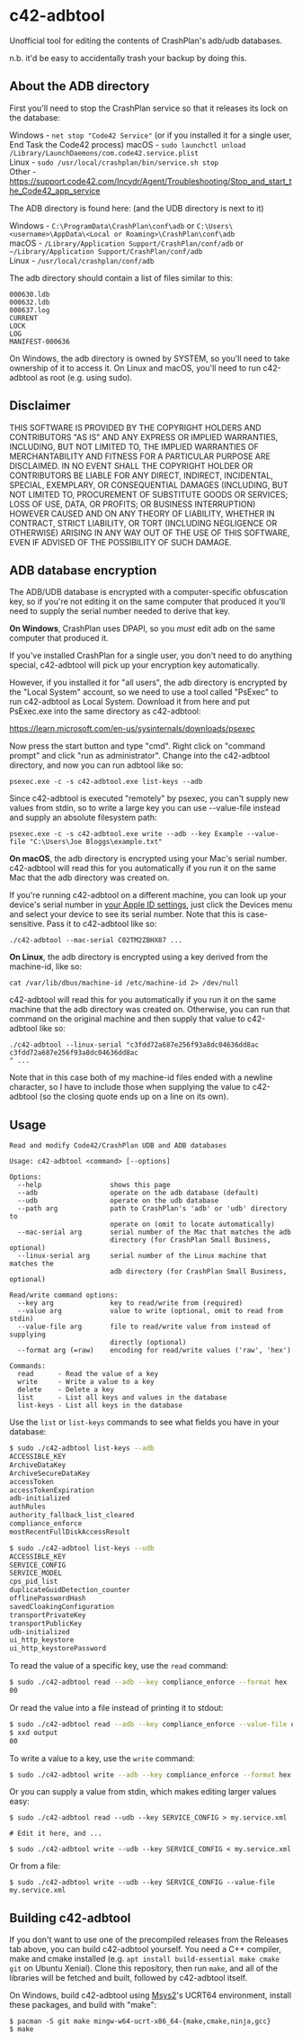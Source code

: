 # c42-adbtool

Unofficial tool for editing the contents of CrashPlan's adb/udb databases.

n.b. it'd be easy to accidentally trash your backup by doing this.

## About the ADB directory

First you'll need to stop the CrashPlan service so that it releases its lock on the database:

Windows - `net stop "Code42 Service"` (or if you installed it for a single user, End Task the Code42 process)
macOS - `sudo launchctl unload /Library/LaunchDaemons/com.code42.service.plist`   
Linux - `sudo /usr/local/crashplan/bin/service.sh stop`  
Other - https://support.code42.com/Incydr/Agent/Troubleshooting/Stop_and_start_the_Code42_app_service

The ADB directory is found here: (and the UDB directory is next to it)

Windows - `C:\ProgramData\CrashPlan\conf\adb` or `C:\Users\<username>\AppData\<Local or Roaming>\CrashPlan\conf\adb`  
macOS - `/Library/Application Support/CrashPlan/conf/adb` or `~/Library/Application Support/CrashPlan/conf/adb`  
Linux - `/usr/local/crashplan/conf/adb`  

The adb directory should contain a list of files similar to this:

```
000630.ldb
000632.ldb
000637.log
CURRENT
LOCK
LOG
MANIFEST-000636
```

On Windows, the adb directory is owned by SYSTEM, so you'll need to take ownership of it to access it.
On Linux and macOS, you'll need to run c42-adbtool as root (e.g. using sudo).

## Disclaimer

THIS SOFTWARE IS PROVIDED BY THE COPYRIGHT HOLDERS AND CONTRIBUTORS "AS IS" AND ANY EXPRESS OR IMPLIED WARRANTIES, 
INCLUDING, BUT NOT LIMITED TO, THE IMPLIED WARRANTIES OF MERCHANTABILITY AND FITNESS FOR A PARTICULAR PURPOSE ARE 
DISCLAIMED. IN NO EVENT SHALL THE COPYRIGHT HOLDER OR CONTRIBUTORS BE LIABLE FOR ANY DIRECT, INDIRECT, INCIDENTAL, 
SPECIAL, EXEMPLARY, OR CONSEQUENTIAL DAMAGES (INCLUDING, BUT NOT LIMITED TO, PROCUREMENT OF SUBSTITUTE GOODS OR 
SERVICES; LOSS OF USE, DATA, OR PROFITS; OR BUSINESS INTERRUPTION) HOWEVER CAUSED AND ON ANY THEORY OF LIABILITY, 
WHETHER IN CONTRACT, STRICT LIABILITY, OR TORT (INCLUDING NEGLIGENCE OR OTHERWISE) ARISING IN ANY WAY OUT OF THE USE OF 
THIS SOFTWARE, EVEN IF ADVISED OF THE POSSIBILITY OF SUCH DAMAGE.

## ADB database encryption

The ADB/UDB database is encrypted with a computer-specific obfuscation key, so if you're not editing it on the same 
computer that produced it you'll need to supply the serial number needed to derive that key.

**On Windows**, CrashPlan uses DPAPI, so you *must* edit adb on the same computer that produced it. 

If you've installed CrashPlan for a single user, you don't need to do anything special, c42-adbtool will pick up your
encryption key automatically.

However, if you installed it for "all users", the adb directory is encrypted by the "Local System" account, so we need 
to use a tool called "PsExec" to run c42-adbtool as Local System. Download it from here and put PsExec.exe into the same 
directory as c42-adbtool:

https://learn.microsoft.com/en-us/sysinternals/downloads/psexec

Now press the start button and type "cmd". Right click on "command prompt" and click "run as administrator". Change into
the c42-adbtool directory, and now you can run adbtool like so: 

    psexec.exe -c -s c42-adbtool.exe list-keys --adb

Since c42-adbtool is executed "remotely" by psexec, you can't supply new values from stdin, so to write a large key you 
can use --value-file instead and supply an absolute filesystem path:

    psexec.exe -c -s c42-adbtool.exe write --adb --key Example --value-file "C:\Users\Joe Bloggs\example.txt"

**On macOS**, the adb directory is encrypted using your Mac's serial number. c42-adbtool will read this for you 
automatically if you run it on the same Mac that the adb directory was created on.

If you're running c42-adbtool on a different machine, you can look up your device's serial number in 
[your Apple ID settings](https://appleid.apple.com/account/manage), just click the Devices menu and select your device
to see its serial number. Note that this is case-sensitive. Pass it to c42-adbtool like so:

    ./c42-adbtool --mac-serial C02TM2ZBHX87 ...

**On Linux**, the adb directory is encrypted using a key derived from the machine-id, like so:

    cat /var/lib/dbus/machine-id /etc/machine-id 2> /dev/null

c42-adbtool will read this for you automatically if you run it on the same machine that the adb directory was created on.
Otherwise, you can run that command on the original machine and then supply that value to c42-adbtool like so:

    ./c42-adbtool --linux-serial "c3fdd72a687e256f93a8dc04636dd8ac
    c3fdd72a687e256f93a8dc04636dd8ac
    " ...

Note that in this case both of my machine-id files ended with a newline character, so I have to include those when 
supplying the value to c42-adbtool (so the closing quote ends up on a line on its own).

## Usage

```
Read and modify Code42/CrashPlan UDB and ADB databases

Usage: c42-adbtool <command> [--options]

Options:
  --help                 shows this page
  --adb                  operate on the adb database (default)
  --udb                  operate on the udb database
  --path arg             path to CrashPlan's 'adb' or 'udb' directory to
                         operate on (omit to locate automatically)
  --mac-serial arg       serial number of the Mac that matches the adb
                         directory (for CrashPlan Small Business, optional)
  --linux-serial arg     serial number of the Linux machine that matches the
                         adb directory (for CrashPlan Small Business, optional)

Read/write command options:
  --key arg              key to read/write from (required)
  --value arg            value to write (optional, omit to read from stdin)
  --value-file arg       file to read/write value from instead of supplying
                         directly (optional)
  --format arg (=raw)    encoding for read/write values ('raw', 'hex')

Commands:
  read      - Read the value of a key
  write     - Write a value to a key
  delete    - Delete a key
  list      - List all keys and values in the database
  list-keys - List all keys in the database
```

Use the `list` or `list-keys` commands to see what fields you have in your database:

```bash
$ sudo ./c42-adbtool list-keys --adb
ACCESSIBLE_KEY
ArchiveDataKey
ArchiveSecureDataKey
accessToken
accessTokenExpiration
adb-initialized
authRules
authority_fallback_list_cleared
compliance_enforce
mostRecentFullDiskAccessResult

$ sudo ./c42-adbtool list-keys --udb
ACCESSIBLE_KEY
SERVICE_CONFIG
SERVICE_MODEL
cps_pid_list
duplicateGuidDetection_counter
offlinePasswordHash
savedCloakingConfiguration
transportPrivateKey
transportPublicKey
udb-initialized
ui_http_keystore
ui_http_keystorePassword
```

To read the value of a specific key, use the `read` command:

```bash
$ sudo ./c42-adbtool read --adb --key compliance_enforce --format hex
00
```

Or read the value into a file instead of printing it to stdout:

```bash
$ sudo ./c42-adbtool read --adb --key compliance_enforce --value-file output
$ xxd output
00
```

To write a value to a key, use the `write` command:

```bash
$ sudo ./c42-adbtool write --adb --key compliance_enforce --format hex --value 01
```

Or you can supply a value from stdin, which makes editing larger values easy:

```
$ sudo ./c42-adbtool read --udb --key SERVICE_CONFIG > my.service.xml

# Edit it here, and ...

$ sudo ./c42-adbtool write --udb --key SERVICE_CONFIG < my.service.xml
```

Or from a file:

```
$ sudo ./c42-adbtool write --udb --key SERVICE_CONFIG --value-file my.service.xml
```

## Building c42-adbtool

If you don't want to use one of the precompiled releases from the Releases tab above, you can build c42-adbtool yourself. 
You need a C++ compiler, make and cmake installed (e.g. `apt install build-essential make cmake git` on Ubuntu Xenial).
Clone this repository, then run `make`, and all of the libraries will be fetched and built, followed by c42-adbtool itself.

On Windows, build c42-adbtool using [Msys2](https://www.msys2.org/)'s UCRT64 environment, install these packages,
and build with "make":

```
$ pacman -S git make mingw-w64-ucrt-x86_64-{make,cmake,ninja,gcc}
$ make
```
